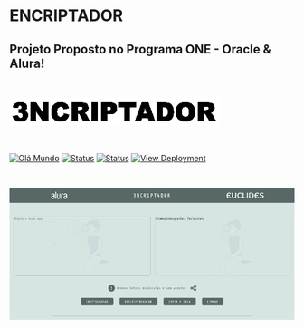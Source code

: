 # ENCRIPTADOR

## Projeto Proposto no Programa ONE - Oracle & Alura!
<br>

![Capa](img/banner.gif)

<br>

[![Olá Mundo](https://shields.io/badge/Olá-Mundo-blue)]() 
[![Status](https://shields.io/badge/STATUS-V%200.1%20Concluído-green)]() 
[![Status](https://shields.io/badge/Tecnologias%20Utilizadas-|%20HTML%205%20|%20CSS%203%20|%20JavaScript%20|-orange)](https://euclides981.github.io/criptografia) 
[![View Deployment](https://shields.io/badge/View-Deployment-yellow.svg)](https://euclides981.github.io/criptografia) 

<br>

![Prévia do Projeto](img/previa.png)